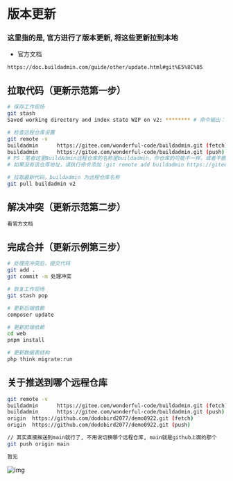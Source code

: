 # 版本更新

### 这里指的是, 官方进行了版本更新, 将这些更新拉到本地

- 官方文档 

```
https://doc.buildadmin.com/guide/other/update.html#git%E5%8C%85
```


## 拉取代码（更新示范第一步）

```bash
# 保存工作现场
git stash
Saved working directory and index state WIP on v2: ******** # 命令输出：保存工作区成功

# 检查远程仓库设置
git remote -v
buildadmin      https://gitee.com/wonderful-code/buildadmin.git (fetch)
buildadmin      https://gitee.com/wonderful-code/buildadmin.git (push)
# PS：笔者这里BuildAdmin远程仓库的名称是buildadmin，你仓库的可能不一样，或者干脆没有地址为`https://gitee.com/wonderful-code/buildadmin.git`的远程仓库设置
# 如果没有该仓库地址，请执行命令添加：git remote add buildadmin https://gitee.com/wonderful-code/buildadmin.git

# 拉取最新代码，buildadmin 为远程仓库名称
git pull buildadmin v2
```

## 解决冲突（更新示范第二步）

```bash
看官方文档
```

## 完成合并（更新示例第三步）
```bash
# 处理完冲突后，提交代码
git add .
git commit -m 处理冲突

# 恢复工作现场
git stash pop

# 更新后端依赖
composer update

# 更新前端依赖
cd web
pnpm install

# 更新数据表结构
php think migrate:run
```

## 关于推送到哪个远程仓库
```bash
git remote -v
buildadmin      https://gitee.com/wonderful-code/buildadmin.git (fetch)
buildadmin      https://gitee.com/wonderful-code/buildadmin.git (push)
origin  https://github.com/dodobird2077/demo0922.git (fetch)
origin  https://github.com/dodobird2077/demo0922.git (push)

// 其实直接推送到main就行了, 不用说切换哪个远程仓库, main就是github上面的那个
git push origin main
```

```bash
暂无
```

![img](/buildadmin/update/update.png)